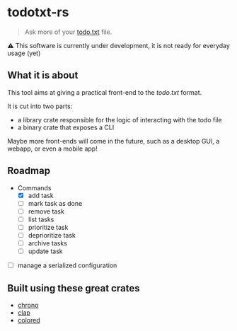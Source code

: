 # todotxt-rs

> Ask more of your [todo.txt](http://todotxt.org/) file.

⚠️ This software is currently under development, it is not ready for everyday usage (yet)

## What it is about

This tool aims at giving a practical front-end to the _todo.txt_ format.

It is cut into two parts:
- a library crate responsible for the logic of interacting with the todo file
- a binary crate that exposes a CLI

Maybe more front-ends will come in the future, such as a desktop GUI, a webapp, or even a mobile app!

## Roadmap

- Commands
    - [x] add task
    - [ ] mark task as done
    - [ ] remove task
    - [ ] list tasks
    - [ ] prioritize task
    - [ ] deprioritize task
    - [ ] archive tasks
    - [ ] update task
- [ ] manage a serialized configuration

## Built using these great crates

- [chrono](https://github.com/chronotope/chrono)
- [clap](https://github.com/clap-rs/clap)
- [colored](https://github.com/mackwic/colored)
